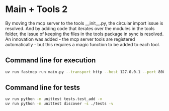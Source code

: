 # Main + Tools 2

By moving the mcp server to the tools \_\_init\_\_.py, the circular import issue is resolved. And by adding code that iterates over the modules in the tools folder, the issue of keeping the files in the tools package in sync is resolved. An innovation was added - the mcp server tools are registered automatically - but this requires a magic function to be added to each tool.

## Command line for execution

```bash
uv run fastmcp run main.py --transport http --host 127.0.0.1 --port 8000
```

## Command line for tests

```bash
uv run python -m unittest tests.test_add -v
uv run python -m unittest discover -s ./tests -v
```
